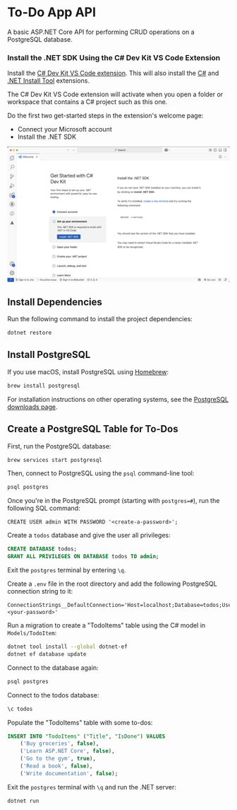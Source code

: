 # To-Do App API

A basic ASP.NET Core API for performing CRUD operations on a PostgreSQL database.

### Install the .NET SDK Using the C# Dev Kit VS Code Extension

Install the [C# Dev Kit VS Code extension](https://marketplace.visualstudio.com/items?itemName=ms-dotnettools.csdevkit). This will also install the [C#](https://marketplace.visualstudio.com/items?itemName=ms-dotnettools.csharp) and [.NET Install Tool](https://marketplace.visualstudio.com/items?itemName=ms-dotnettools.vscode-dotnet-runtime) extensions.

The C# Dev Kit VS Code extension will activate when you open a folder or workspace that contains a C# project such as this one. 

Do the first two get-started steps in the extension's welcome page:

- Connect your Microsoft account
- Install the .NET SDK

![](/assets/images/csharp-vscode-extension.png)

## Install Dependencies

Run the following command to install the project dependencies:

```bash
dotnet restore
```


## Install PostgreSQL

If you use macOS, install PostgreSQL using [Homebrew](https://brew.sh/):

```sh
brew install postgresql
```

For installation instructions on other operating systems, see the [PostgreSQL downloads page](https://www.postgresql.org/download/).  


## Create a PostgreSQL Table for To-Dos

First, run the PostgreSQL database:

```bash
brew services start postgresql
```

Then, connect to PostgreSQL using the `psql` command-line tool:

```bash
psql postgres
```

Once you're in the PostgreSQL prompt (starting with `postgres=#`), run the following SQL command:

```
CREATE USER admin WITH PASSWORD '<create-a-password>';
```

Create a `todos` database and give the user all privileges:

```sql
CREATE DATABASE todos;
GRANT ALL PRIVILEGES ON DATABASE todos TO admin;
```

Exit the `postgres` terminal by entering `\q`. 

Create a `.env` file in the root directory and add the following PostgreSQL connection string to it:

```
ConnectionStrings__DefaultConnection='Host=localhost;Database=todos;Username=admin;Password=<your-password>'
```

Run a migration to create a "TodoItems" table using the C# model in `Models/TodoItem`:

```bash
dotnet tool install --global dotnet-ef
dotnet ef database update
```

Connect to the database again:

```bash
psql postgres
```

Connect to the todos database:

```sql
\c todos
```

Populate the "TodoItems" table with some to-dos:

```sql
INSERT INTO "TodoItems" ("Title", "IsDone") VALUES
    ('Buy groceries', false),
    ('Learn ASP.NET Core', false),
    ('Go to the gym', true),
    ('Read a book', false),
    ('Write documentation', false);
```

Exit the `postgres` terminal with `\q` and run the .NET server:

```bash
dotnet run
```

